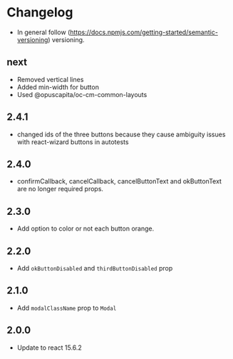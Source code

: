 # Changelog

* In general follow (https://docs.npmjs.com/getting-started/semantic-versioning) versioning.

## next
* Removed vertical lines
* Added min-width for button
* Used @opuscapita/oc-cm-common-layouts

## 2.4.1
* changed ids of the three buttons because they cause ambiguity issues with react-wizard buttons in autotests 

## 2.4.0
* confirmCallback, cancelCallback, cancelButtonText and okButtonText are no longer required props.

## 2.3.0
* Add option to color or not each button orange.

## 2.2.0
* Add `okButtonDisabled` and `thirdButtonDisabled` prop

## 2.1.0
* Add `modalClassName` prop to `Modal`

## 2.0.0
* Update to react 15.6.2
